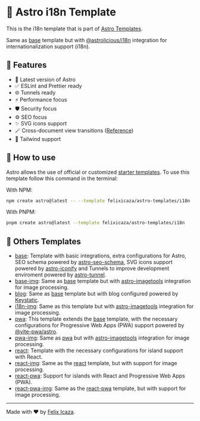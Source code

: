 # 🚀 Astro i18n Template

This is the i18n template that is part of [Astro Templates](https://github.com/felixicaza/astro-templates).

Same as [base](https://github.com/felixicaza/astro-templates/tree/main/base) template but with [@astrolicious/i18n](https://github.com/astrolicious/i18n) integration for internationalization support (i18n).

## 👀 Features

- 🚀 Latest version of Astro
- ✅ ESLint and Prettier ready
- 🌐 Tunnels ready
- ⚡ Performance focus
- 🛡️ Security focus
- ⚙️ SEO focus
- ✨ SVG icons support
- 🪄 Cross-document view transitions ([Reference](https://developer.chrome.com/docs/web-platform/view-transitions/cross-document))
- 💅 Tailwind support

## 🤔 How to use

Astro allows the use of official or customized [starter templates](https://docs.astro.build/en/install/auto/#starter-templates). To use this template follow this command in the terminal:

With NPM:

```bash
npm create astro@latest -- --template felixicaza/astro-templates/i18n
```

With PNPM:

```bash
pnpm create astro@latest --template felixicaza/astro-templates/i18n
```

## 📖 Others Templates

- [base](https://github.com/felixicaza/astro-templates/tree/main/base): Template with basic integrations, extra configurations for Astro, SEO schema powered by [astro-seo-schema](https://github.com/codiume/orbit/tree/main/packages/astro-seo-schema), SVG icons support powered by [astro-iconify](https://github.com/manuelmeister/astro-iconify) and Tunnels to improve development enviroment powered by [astro-tunnel](https://github.com/morinokami/astro-tunnel).
- [base-img](https://github.com/felixicaza/astro-templates/tree/main/base-img): Same as [base](https://github.com/felixicaza/astro-templates/tree/main/base) template but with [astro-imagetools](https://github.com/RafidMuhymin/astro-imagetools) integration for image processing.
- [blog](https://github.com/felixicaza/astro-templates/tree/main/blog): Same as [base](https://github.com/felixicaza/astro-templates/tree/main/base) template but with blog configured powered by [Keystatic](https://keystatic.com/).
- [i18n-img](https://github.com/felixicaza/astro-templates/tree/main/i18n-img): Same as this template but with [astro-imagetools](https://github.com/RafidMuhymin/astro-imagetools) integration for image processing.
- [pwa](https://github.com/felixicaza/astro-templates/tree/main/pwa): This template extends the [base](https://github.com/felixicaza/astro-templates/tree/main/base) template, with the necessary configurations for Progressive Web Apps (PWA) support powered by [@vite-pwa/astro](https://github.com/vite-pwa/astro).
- [pwa-img](https://github.com/felixicaza/astro-templates/tree/main/pwa-img): Same as [pwa](https://github.com/felixicaza/astro-templates/tree/main/pwa) but with [astro-imagetools](https://github.com/RafidMuhymin/astro-imagetools) integration for image processing.
- [react](https://github.com/felixicaza/astro-templates/tree/main/react/): Template with the necessary configurations for island support with React.
- [react-img](https://github.com/felixicaza/astro-templates/tree/main/react-img/): Same as the [react](https://github.com/felixicaza/astro-templates/tree/main/react) template, but with support for image processing.
- [react-pwa](https://github.com/felixicaza/astro-templates/tree/main/react-pwa/): Support for islands with React and Progressive Web Apps (PWA).
- [react-pwa-img](https://github.com/felixicaza/astro-templates/tree/main/react-pwa-img/): Same as the [react-pwa](https://github.com/felixicaza/astro-templates/tree/main/react-pwa) template, but with support for image processing.

---

Made with ❤️ by [Felix Icaza](https://felixicaza.com).
